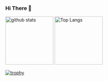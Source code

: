 ### Hi There 👋

<p align="left"> 
  <img alt="github stats" height="150px" src="https://github-readme-stats.vercel.app/api?username=xkurozaru&count_private=true&show_icons=true&show_icons=true&theme=dracula" />
  <img alt="Top Langs" height="150px" src="https://github-readme-stats.vercel.app/api/top-langs/?username=xkurozaru&layout=compact&count_private=true&show_icons=true&theme=dracula" />
</p>

[![trophy](https://github-profile-trophy.vercel.app/?username=xkurozaru&theme=dracula&column=4
)](https://github.com/ryo-ma/github-profile-trophy)
